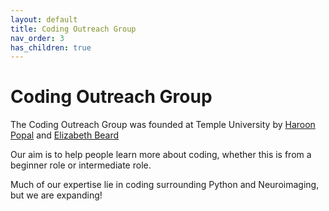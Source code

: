 ```yaml
---
layout: default
title: Coding Outreach Group
nav_order: 3
has_children: true
---
```


# Coding Outreach Group

The Coding Outreach Group was founded at Temple University by [Haroon Popal](https://sites.temple.edu/cnltu/haroon-popal/) and [Elizabeth Beard](https://www.fox.temple.edu/about-fox/directory/liz-beard/)

Our aim is to help people learn more about coding, whether this is from a beginner role or intermediate role.

Much of our expertise lie in coding surrounding Python and Neuroimaging, but we are expanding!


